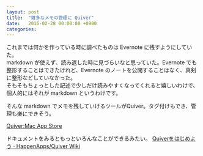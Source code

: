 ```yaml
---
layout: post
title:  "雑多なメモの管理に Quiver"
date:   2016-02-28 00:00:00 +0900
categories: 
---
```


これまでは何かを作っている時に調べたものは Evernote に残すようにしていた。  
markdown が使えず、読み返した時に見づらいなと思っていた。Evernote でも整形することはできたけれど、Evernote のノートを公開することはなく、真剣に整形などしていなかった。  
そもそもちょっとした記述で少しだけ読みやすくなってくれると嬉しいわけで、個人的にはそれが markdown というわけです。

そんな markdown でメモを残していけるツールがQuiver。タグ付けもでき、管理も楽にできそう。

[Quiver:Mac App Store](https://itunes.apple.com/jp/app/quiver-programmers-notebook/id866773894?mt=12)

ドキュメントをみるともっといろんなことができるみたい。
[Quiverをはじめよう · HappenApps/Quiver Wiki](https://github.com/HappenApps/Quiver/wiki/Quiver%E3%82%92%E3%81%AF%E3%81%98%E3%82%81%E3%82%88%E3%81%86)
